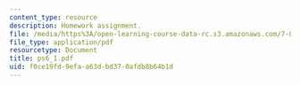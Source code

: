 ```yaml
---
content_type: resource
description: Homework assignment.
file: /media/https%3A/open-learning-course-data-rc.s3.amazonaws.com/7-012-introduction-to-biology-fall-2004/f0ce19fd9efaa63dbd370afdb8b64b1d_ps6_1.pdf
file_type: application/pdf
resourcetype: Document
title: ps6_1.pdf
uid: f0ce19fd-9efa-a63d-bd37-0afdb8b64b1d
---
```

